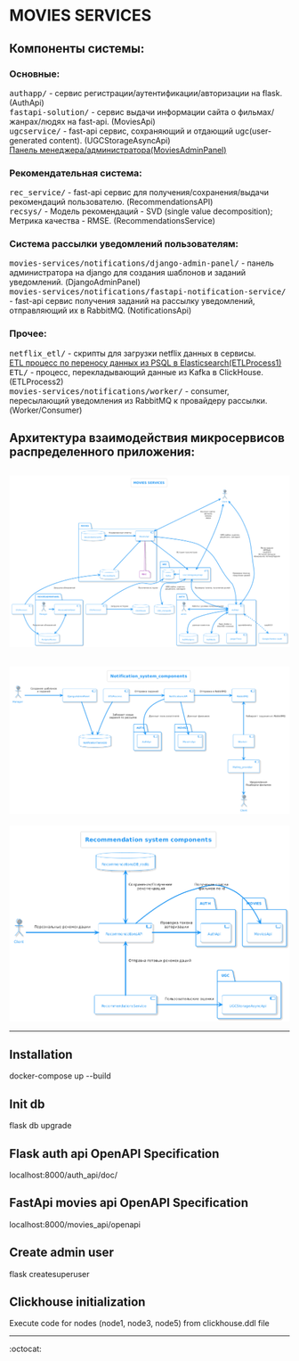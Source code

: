 # MOVIES SERVICES
## Компоненты системы:
### Основные:
<samp>authapp/</samp> - cервис регистрации/аутентификации/авторизации на flask. (AuthApi)\
<samp>fastapi-solution/</samp> - сервис выдачи информации сайта о фильмах/жанрах/людях на fast-api. (MoviesApi)\
<samp>ugcservice/</samp> - fast-api сервис, сохраняющий и отдающий ugc(user-generated content). (UGCStorageAsyncApi)\
[Панель менеджера/администратора(MoviesAdminPanel)](https://github.com/mybestnickname/django-movies-api)
### Рекомендательная система:
<samp>rec_service/</samp> - fast-api сервис для получения/сохранения/выдачи рекомендаций пользователю. (RecommendationsAPI)\
<samp>recsys/</samp> - Модель рекомендаций - SVD (single value decomposition); Метрика качества - RMSE. (RecommendationsService)
### Система рассылки уведомлений пользователям:
<samp>movies-services/notifications/django-admin-panel/</samp> - панель администратора на django для создания шаблонов и заданий уведомлений. (DjangoAdminPanel)\
<samp>movies-services/notifications/fastapi-notification-service/</samp> - fast-api сервис получения заданий на рассылку уведомлений, отправляющий их в RabbitMQ. (NotificationsApi)
### Прочее:
<samp>netflix_etl/</samp> - скрипты для загрузки netflix данных в сервисы.\
[ETL процесс по переносу данных из PSQL в Elasticsearch(ETLProcess1)](https://github.com/mybestnickname/etl-process)\
<samp>ETL/</samp> - процесс, перекладывающий данные из Kafka в ClickHouse. (ETLProcess2)\
<samp>movies-services/notifications/worker/</samp> - consumer, пересылающий уведомления из RabbitMQ к провайдеру рассылки. (Worker/Consumer)
## Архитектура взаимодействия микросервисов распределенного приложения:
![alt text](https://github.com/mybestnickname/movies-services/blob/master/scheme.png)
---
![alt text](https://github.com/mybestnickname/movies-services/blob/master/notifsystem.png)
---
![alt text](https://github.com/mybestnickname/movies-services/blob/master/recsystem.png)
***
## Installation
docker-compose up --build
## Init db
flask db upgrade
## Flask auth api OpenAPI Specification
localhost:8000/auth_api/doc/
## FastApi movies api OpenAPI Specification
localhost:8000/movies_api/openapi
## Create admin user
flask createsuperuser <email> <password>
## Clickhouse initialization
Execute code for nodes (node1, node3, node5) from clickhouse.ddl file
***

:octocat:
